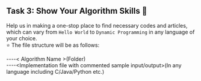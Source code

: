 ## Task 3: Show Your Algorithm Skills :rocket:
Help us in making a one-stop place to find necessary codes and articles, which can vary from `Hello World` to `Dynamic Programming` in any language of your choice.  
:star: The file structure will be as follows:

----< Algorithm Name >(Folder)  
  ----<Implementation file with commented sample input/output>(In any language including C/Java/Python etc.)  

